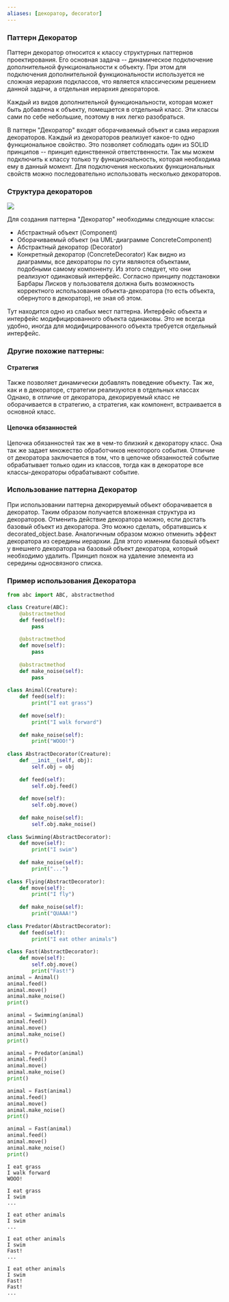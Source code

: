 ```yaml
---
aliases: [декоратор, decorator]
---
```


### Паттерн Декоратор
Паттерн декоратор относится к классу структурных паттернов проектирования. Его основная задача -- динамическое подключение дополнительной функциональности к объекту. При этом для подключения дополнительной функциональности используется не сложная иерархия подклассов, что является классическим решением данной задачи, а отдельная иерархия декораторов.

Каждый из видов дополнительной функциональности, которая может быть добавлена к объекту, помещается в отдельный класс. Эти классы сами по себе небольшие, поэтому в них легко разобраться.

В паттерн "Декоратор" входят оборачиваемый объект и сама иерархия декораторов. Каждый из декораторов реализует какое-то одно функциональное свойство. Это позволяет соблюдать один из SOLID принципов -- принцип единственной ответственности. Так мы можем подключить к классу только ту функциональность, которая необходима ему в данный момент. Для подключения нескольких функциональных свойств можно последовательно использовать несколько декораторов.

### Структура декораторов
![](https://upload.wikimedia.org/wikipedia/commons/thumb/e/e9/Decorator_UML_class_diagram.svg/960px-Decorator_UML_class_diagram.svg.png)

Для создания паттерна "Декоратор" необходимы следующие классы:

* Абстрактный объект (Component)
* Оборачиваемый объект (на UML-диаграмме ConcreteComponent)
* Абстрактный декоратор (Decorator)
* Конкретный декоратор (ConcreteDecorator)
Как видно из диаграммы, все декораторы по сути являются объектами, подобными самому компоненту. Из этого следует, что они реализуют одинаковый интерфейс. Согласно принципу подстановки Барбары Лисков у пользователя должна быть возможность корректного использования объекта-декоратора (то есть объекта, обернутого в декоратор), не зная об этом.

Тут находится одно из слабых мест паттерна. Интерфейс объекта и интерфейс модифицированного объекта одинаковы. Это не всегда удобно, иногда для модифицированного объекта требуется отдельный интерфейс.

### Другие похожие паттерны:
####  Стратегия
Также позволяет динамически добавлять поведение объекту. Так же, как и в декораторе, стратегии реализуются в отдельных классах Однако, в отличие от декоратора, декорируемый класс не оборачивается в стратегию, а стратегия, как компонент, встраивается в основной класс.

#### Цепочка обязанностей
Цепочка обязанностей так же в чем-то близкий к декоратору класс. Она так же задает множество обработчиков некоторого события. Отличие от декоратора заключается в том, что в цепочке обязанностей событие обрабатывает только один из классов, тогда как в декораторе все классы-декораторы обрабатывают событие.

### Использование паттерна Декоратор
При использовании паттерна декорируемый объект оборачивается в декоратор. Таким образом получается вложенная структура из декораторов. Отменить действие декоратора можно, если достать базовый объект из декоратора. Это можно сделать, обратившись к decorated_object.base. Аналогичным образом можно отменить эффект декоратора из середины иерархии. Для этого изменим базовый объект у внешнего декоратора на базовый объект декоратора, который необходимо удалить. Принцип похож на удаление элемента из середины односвязного списка.

### Пример использования Декоратора
```py
from abc import ABC, abstractmethod

class Creature(ABC):
    @abstractmethod
    def feed(self):
        pass
    
    @abstractmethod
    def move(self):
        pass
    
    @abstractmethod
    def make_noise(self):
        pass
    
class Animal(Creature):
    def feed(self):
        print("I eat grass")
        
    def move(self):
        print("I walk forward")
    
    def make_noise(self):
        print("WOOO!")
        
class AbstractDecorator(Creature):
    def __init__(self, obj):
        self.obj = obj
        
    def feed(self):
        self.obj.feed()
    
    def move(self):
        self.obj.move()
    
    def make_noise(self):
        self.obj.make_noise()
        
class Swimming(AbstractDecorator):
    def move(self):
        print("I swim")
    
    def make_noise(self):
        print("...")
        
class Flying(AbstractDecorator):
    def move(self):
        print("I fly")
    
    def make_noise(self):
        print("QUAAA!")
        
class Predator(AbstractDecorator):
    def feed(self):
        print("I eat other animals")
        
class Fast(AbstractDecorator):
    def move(self):
        self.obj.move()
        print("Fast!")
animal = Animal()
animal.feed()
animal.move()
animal.make_noise()
print()

animal = Swimming(animal)
animal.feed()
animal.move()
animal.make_noise()
print()

animal = Predator(animal)
animal.feed()
animal.move()
animal.make_noise()
print()

animal = Fast(animal)
animal.feed()
animal.move()
animal.make_noise()
print()

animal = Fast(animal)
animal.feed()
animal.move()
animal.make_noise()
print()
```
```
I eat grass
I walk forward
WOOO!

I eat grass
I swim
...

I eat other animals
I swim
...

I eat other animals
I swim
Fast!
...

I eat other animals
I swim
Fast!
Fast!
...
```